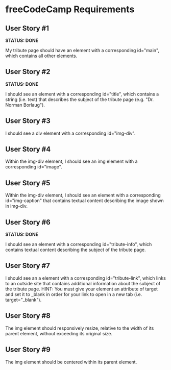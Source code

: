 
# freeCodeCamp Requirements

## User Story #1

**STATUS: DONE**

My tribute page should have an element with a corresponding id="main", which contains all other elements.

## User Story #2

**STATUS: DONE**

I should see an element with a corresponding id="title", which contains a string (i.e. text) that describes the subject of the tribute page (e.g. "Dr. Norman Borlaug").

## User Story #3

I should see a div element with a corresponding id="img-div".

## User Story #4

Within the img-div element, I should see an img element with a corresponding id="image".

## User Story #5

Within the img-div element, I should see an element with a corresponding id="img-caption" that contains textual content describing the image shown in img-div.

## User Story #6

**STATUS: DONE**

I should see an element with a corresponding id="tribute-info", which contains textual content describing the subject of the tribute page.

## User Story #7

I should see an a element with a corresponding id="tribute-link", which links to an outside site that contains additional information about the subject of the tribute page. HINT: You must give your element an attribute of target and set it to _blank in order for your link to open in a new tab (i.e. target="_blank").

## User Story #8

The img element should responsively resize, relative to the width of its parent element, without exceeding its original size.

## User Story #9

The img element should be centered within its parent element.
